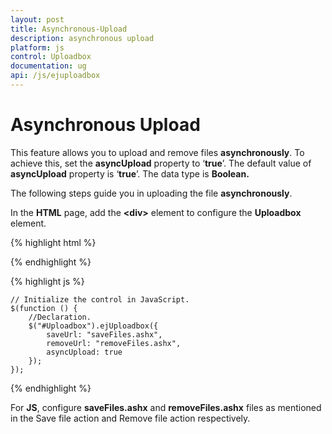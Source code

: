 ```yaml
---
layout: post
title: Asynchronous-Upload
description: asynchronous upload
platform: js
control: Uploadbox
documentation: ug
api: /js/ejuploadbox
---
```


# Asynchronous Upload

This feature allows you to upload and remove files **asynchronously**. To achieve this, set the **asyncUpload** property to ‘**true**’. The default value of **asyncUpload** property is ‘**true**’. The data type is **Boolean.**

The following steps guide you in uploading the file **asynchronously**.

In the **HTML** page, add the **&lt;div&gt;** element to configure the **Uploadbox** element.

{% highlight html %}

<div id="Uploadbox"></div>

{% endhighlight %}

{% highlight js %}

    // Initialize the control in JavaScript.
    $(function () {
        //Declaration.
        $("#Uploadbox").ejUploadbox({
            saveUrl: "saveFiles.ashx",
            removeUrl: "removeFiles.ashx",
            asyncUpload: true
        });
    });

{% endhighlight %}

For **JS**, configure **saveFiles.ashx** and **removeFiles.ashx** files as mentioned in the Save file action and Remove file action respectively.

